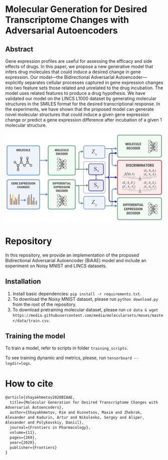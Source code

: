 # Molecular Generation for Desired Transcriptome Changes with Adversarial Autoencoders

## Abstract

Gene expression profiles are useful for assessing the efficacy and side effects of drugs. In this paper, we propose a new generative model that infers drug molecules that could induce a desired change in gene expression. Our model—the Bidirectional Adversarial Autoencoder—explicitly separates cellular processes captured in gene expression changes into two feature sets those related and unrelated to the drug incubation. The model uses related features to produce a drug hypothesis. We have validated our model on the LINCS L1000 dataset by generating molecular structures in the SMILES format for the desired transcriptional response. In the experiments, we have shown that the proposed model can generate novel molecular structures that could induce a given gene expression change or predict a gene expression difference after incubation of a given
1 molecular structure. 

![pipeline](images/BiAAE.jpg)

# Repository

In this repository, we provide an implementation of the proposed Bidirectional Adversarial Autoencoder (BiAAE) model and include an experiment on Noisy MNIST and LINCS datasets.

## Installation

1. Install basic dependencies: `pip install -r requirements.txt`.
2. To download the Noisy MNIST dataset, please run `python download.py` from the root of the repository.
3. To download pretraining molecular dataset, please run `cd data & wget https://media.githubusercontent.com/media/molecularsets/moses/master/data/train.csv`.


## Training the model

To train a model, refer to scripts in folder `training_scripts`.

To see training dynamic and metrics, please, run `tensorboard --logdir=logs`.

# How to cite

```
@article{shayakhmetov2020BIAAE,
  title={Molecular Generation for Desired Transcriptome Changes with Adversarial Autoencoders},
  author={Shayakhmetov, Rim and Kuznetsov, Maxim and Zhebrak, Alexander and Kadurin, Artur and Nikolenko, Sergey and Aliper, Alexander and Polykovskiy, Daniil},
  journal={Frontiers in Pharmacology},
  volume={11},
  pages={269},
  year={2020},
  publisher={Frontiers}
}
```
